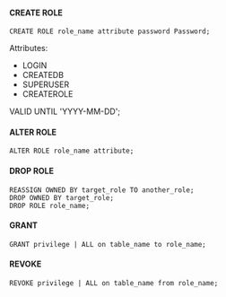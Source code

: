 #### CREATE ROLE

```
CREATE ROLE role_name attribute password Password;
```

Attributes:

- LOGIN
- CREATEDB
- SUPERUSER
- CREATEROLE

VALID UNTIL 'YYYY-MM-DD';

#### ALTER ROLE

```
ALTER ROLE role_name attribute;
```

#### DROP ROLE

```
REASSIGN OWNED BY target_role TO another_role;
DROP OWNED BY target_role;
DROP ROLE role_name;
```

#### GRANT

```
GRANT privilege | ALL on table_name to role_name;
```

#### REVOKE

```
REVOKE privilege | ALL on table_name from role_name;
```
